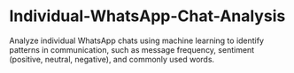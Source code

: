 # Individual-WhatsApp-Chat-Analysis
Analyze individual WhatsApp chats using machine learning to identify patterns in communication, such as message frequency, sentiment (positive, neutral, negative), and commonly used words.
